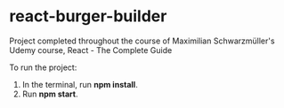# react-burger-builder
Project completed throughout the course of Maximilian Schwarzmüller's Udemy course, React - The Complete Guide

To run the project:

1. In the terminal, run <strong>npm install</strong>.
2. Run <strong>npm start</strong>.
